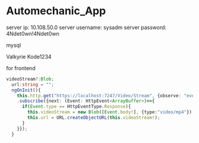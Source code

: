 # Automechanic_App
server ip: 10.108.50.0
server username: sysadm
server password: 4Ndet0wn!4Ndet0wn

mysql

Valkyrie
Kode1234


 
for frontend
```ts
videoStream?:Blob;
  url:string = "";
  ngOnInit(){
    this.http.get("https://localhost:7247/Video/Stream", {observe: "events", responseType: "arraybuffer", reportProgress: true})
    .subscribe({next: (Event: HttpEvent<ArrayBuffer>)=>{
      if(Event.type == HttpEventType.Response){
        this.videoStream = new Blob([Event.body!], {type:"video/mp4"});
        this.url = URL.createObjectURL(this.videoStream!);
      }
    }});
  }
```
